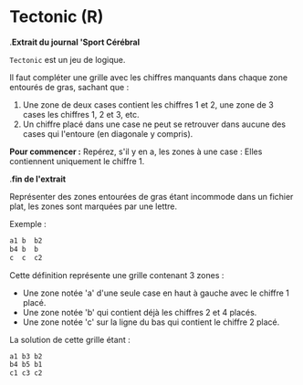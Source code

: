 # Tectonic (R)

.__Extrait du journal 'Sport Cérébral__

`Tectonic` est un jeu de logique.

Il faut compléter une grille avec les chiffres manquants dans chaque zone entourés de gras, sachant que :

1. Une zone de deux cases contient les chiffres 1 et 2, une zone de 3 cases les chiffres 1, 2 et 3, etc.
2. Un chiffre placé dans une case ne peut se retrouver dans aucune des cases qui l'entoure (en diagonale y compris).

**Pour commencer :** Repérez, s'il y en a, les zones à une case : Elles contiennent uniquement le chiffre 1.

.__fin de l'extrait__

Représenter des zones entourées de gras étant incommode dans un fichier plat, les zones sont marquées par une lettre.

Exemple :

```txt
a1 b  b2
b4 b  b
c  c  c2
```

Cette définition représente une grille contenant 3 zones :

* Une zone notée 'a' d'une seule case en haut à gauche avec le chiffre 1 placé.
* Une zone notée 'b' qui contient déjà les chiffres 2 et 4 placés.
* Une zone notée 'c' sur la ligne du bas qui contient le chiffre 2 placé.

La solution de cette grille étant :

```txt
a1 b3 b2
b4 b5 b1
c1 c3 c2
```
